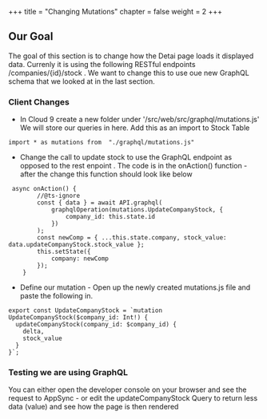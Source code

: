 +++
title = "Changing Mutations"
chapter = false
weight = 2
+++

## Our Goal
The goal of this section is to change how the Detai page loads it displayed data.   Currenly it is using the following RESTful endpoints /companies/{id}/stock .  We want to change this to use oue new GraphQL schema that we looked at in the last section.


### Client Changes
* In Cloud 9 create a new folder under '/src/web/src/graphql/mutations.js' We will store our queries in here.  Add this as an import to Stock Table

```tsx
import * as mutations from  "./graphql/mutations.js"
```

* Change the call to update stock  to use the GraphQL endpoint as opposed to the rest enpoint .  The code is in the onAction() function - after the change this function should look like below


```tsx
 async onAction() {
        //@ts-ignore
        const { data } = await API.graphql(
            graphqlOperation(mutations.UpdateCompanyStock, {
                company_id: this.state.id
            })
        );
        const newComp = { ...this.state.company, stock_value: data.updateCompanyStock.stock_value };
        this.setState({
            company: newComp
        });
    }
```


* Define our mutation - Open up the newly created mutations.js file and paste the following in.


```tsx
export const UpdateCompanyStock = `mutation UpdateCompanyStock($company_id: Int!) {
  updateCompanyStock(company_id: $company_id) {
    delta,
    stock_value
  }
}`;
```


### Testing we are using GraphQL
You can either open the developer console on your browser and see the request to AppSync - or edit the updateCompanyStock Query to return less data (value) and see how the page is then rendered


